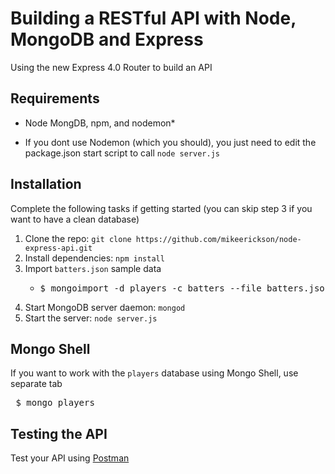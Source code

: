 # Building a RESTful API with Node, MongoDB and Express

Using the new Express 4.0 Router to build an API

## Requirements

- Node MongDB, npm, and nodemon*

* If you dont use Nodemon (which you should), you just need to edit the package.json start script to call `node server.js`

## Installation
Complete the following tasks if getting started (you can skip step 3 if you want to have a clean database)

1. Clone the repo: `git clone https://github.com/mikeerickson/node-express-api.git`
2. Install dependencies: `npm install`
3. Import `batters.json` sample data
	- <pre>$ mongoimport -d players -c batters --file batters.json</pre>
4. Start MongoDB server daemon: `mongod`
5. Start the server: `node server.js`

## Mongo Shell
If you want to work with the `players` database using Mongo Shell, use separate tab

<pre> $ mongo players </pre>

## Testing the API
Test your API using [Postman](https://chrome.google.com/webstore/detail/postman-rest-client-packa/fhbjgbiflinjbdggehcddcbncdddomop)
